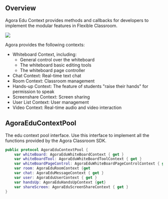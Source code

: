 ## Overview

Agora Edu Context provides methods and callbacks for developers to implement the modular features in Flexible Classroom.

![](https://web-cdn.agora.io/docs-files/1623761240753)

Agora provides the following contexts:

- Whiteboard Context, including:
  - General control over the whiteboard
  - The whiteboard basic editing tools
  - The whiteboard page controller
- Chat Context: Real-time text chat
- Room Context: Classroom management
- Hands-up Context: The feature of students "raise their hands" for permission to speak
- Screenshare Context: Screen sharing
- User List Context: User management
- Video Context: Real-time audio and video interaction

## AgoraEduContextPool

The edu context pool interface. Use this interface to implement all the functions provided by the Agora Classroom SDK.

```swift
public protocol AgoraEduContextPool {
    var whiteBoard: AgoraEduWhiteBoardContext { get }
    var whiteBoardTool: AgoraEduWhiteBoardToolContext { get }
    var whiteBoardPageControl: AgoraEduWhiteBoardPageControlContext { get }
    var room: AgoraEduRoomContext {get
    var chat: AgoraEduMessageContext { get }
    var user: AgoraEduUserContext { get }
    var handsUp: AgoraEduHandsUpContext {get}
    var shareScreen: AgoraEduScreenShareContext { get }
}
```
